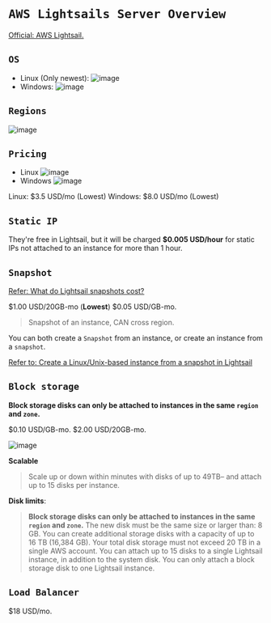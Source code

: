 # `AWS Lightsails Server Overview`

[Official: AWS Lightsail.](https://lightsail.aws.amazon.com/)

## `OS`
- Linux (Only newest):
![image](https://user-images.githubusercontent.com/14041622/45220654-606de280-b2e1-11e8-8f2a-b0dba891d11d.png)
- Windows:
![image](https://user-images.githubusercontent.com/14041622/45220660-65cb2d00-b2e1-11e8-895c-3b5fd928a9a0.png)


## `Regions`
![image](https://user-images.githubusercontent.com/14041622/45548387-be0cac80-b856-11e8-9d6e-1d355a6dd8a6.png)


## `Pricing`
- Linux
![image](https://user-images.githubusercontent.com/14041622/45219164-9eb4d300-b2dc-11e8-8299-50d91909c9dc.png)
- Windows
![image](https://user-images.githubusercontent.com/14041622/45219183-a70d0e00-b2dc-11e8-8181-bbb83265dd21.png)

Linux: $3.5 USD/mo (Lowest)
Windows: $8.0 USD/mo (Lowest)


## `Static IP`
They're free in Lightsail, but it will be charged **$0.005 USD/hour** for static IPs not attached to an instance for more than 1 hour.

## `Snapshot`
[Refer: What do Lightsail snapshots cost?](https://aws.amazon.com/lightsail/faq/)

$1.00 USD/20GB-mo (**Lowest**)
$0.05 USD/GB-mo.

> Snapshot of an instance, CAN cross region.

You can both create a `Snapshot` from an instance, or create an instance from a `snapshot`.

[Refer to: Create a Linux/Unix-based instance from a snapshot in Lightsail](https://lightsail.aws.amazon.com/ls/docs/en/articles/lightsail-how-to-create-instance-from-snapshot)

## `Block storage`
**Block storage disks can only be attached to instances in the **same** `region` and `zone`.**

$0.10 USD/GB-mo.
$2.00 USD/20GB-mo.

![image](https://user-images.githubusercontent.com/14041622/45548474-04620b80-b857-11e8-9333-5077efcfc012.png)

**Scalable**
> Scale up or down within minutes with disks of up to 49TB– and attach up to 15 disks per instance.


**Disk limits**:
> **Block storage disks can only be attached to instances in the **same** `region` and `zone`.**
The new disk must be the same size or larger than: 8 GB.
You can create additional storage disks with a capacity of up to 16 TB (16,384 GB).
Your total disk storage must not exceed 20 TB in a single AWS account.
You can attach up to 15 disks to a single Lightsail instance, in addition to the system disk.
You can only attach a block storage disk to one Lightsail instance.



## `Load Balancer`
$18 USD/mo.